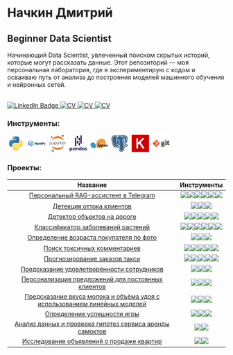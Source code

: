 # Начкин Дмитрий

## Beginner Data Scientist
Начинающий Data Scientist, увлеченный поиском скрытых историй, которые могут рассказать данные. Этот репозиторий — моя персональная лаборатория, где я экспериментирую с кодом и осваиваю путь от анализа до построения моделей машинного обучения и нейронных сетей.
<br/><br/>
<div id="badges">
  <a href="#">
    <img src="https://img.shields.io/badge/LinkedIn-blue?style=for-the-badge&logo=linkedin&logoColor=white" alt="LinkedIn Badge"/>
  </a>
  <a href="https://drive.google.com/file/d/16vlkYCHW2NE3Gd7cELy6_BcTmv-SGGle/view?usp=sharing">
    <img src="https://img.shields.io/badge/CV-red?style=for-the-badge&logo=readdotcv&logoColor=white" alt="CV"/>
  </a>
  <a href="https://t.me/de_nachkin">
    <img src="https://img.shields.io/badge/Tg-white?style=for-the-badge&logo=telegram&logoColor=blue" alt="CV"/>
  </a>
  <a href="https://www.kaggle.com/desterossa">
    <img src="https://img.shields.io/badge/Kaggle-blue?style=for-the-badge&logo=kaggle&logoColor=white" alt="CV"/>
  </a>
</div>


###  Инструменты:
<div>
  <img src="https://github.com/devicons/devicon/blob/master/icons/python/python-original.svg" title="Python" alt="Python" width="40" height="40"/>&nbsp;
  <img src="https://github.com/devicons/devicon/blob/master/icons/numpy/numpy-original-wordmark.svg" title="NumPy" alt="NumPy" width="40" height="40"/>&nbsp;
  <img src="https://github.com/devicons/devicon/blob/master/icons/jupyter/jupyter-original-wordmark.svg" title="Jupyter" alt="Jupyter" width="40" height="40"/>&nbsp;
  <img src="https://github.com/devicons/devicon/blob/master/icons/pandas/pandas-original-wordmark.svg" title="Pandas" alt="Pandas" width="40" height="40"/>&nbsp;
  <img src="https://github.com/devicons/devicon/blob/master/icons/scikitlearn/scikitlearn-original.svg" title="sk-learn" alt="sk-learn" width="40" height="40"/>&nbsp;
  <img src="https://github.com/devicons/devicon/blob/master/icons/postgresql/postgresql-original.svg" title="PostgreSQL" alt="PostgreSQL" width="40" height="40"/>&nbsp;
  <img src="https://github.com/devicons/devicon/blob/master/icons/keras/keras-original.svg" title="Keras" alt="Keras" width="40" height="40"/>&nbsp;
  <img src="https://github.com/devicons/devicon/blob/master/icons/git/git-original-wordmark.svg" title="Git" **alt="Git" width="40" height="40"/>
</div>

### Проекты:
| Название | Инструменты |
| :--------: | :-------: |
| [Персональный RAG-ассистент в Telegram](https://github.com/DEsterossa/Data-Science-/tree/main/SoloProjects/ga_rag_bot) | <img src="https://img.shields.io/badge/LangChain-black?style=flat-square&logoColor=orange"/><img src="https://img.shields.io/badge/Python-black?style=flat-square&logo=python&logoColor=blue"/><img src="https://img.shields.io/badge/Telegram-black?style=flat-square&logo=telegram&logoColor=blue"/><img src="https://img.shields.io/badge/Google%20Gemini-black?style=flat-square&logo=google&logoColor=white"/><img src="https://img.shields.io/badge/FAISS-black?style=flat-square&logoColor=white"/><img src="https://img.shields.io/badge/Hugging_Face-black?style=flat-square&logo=huggingface&logoColor=yellow"/>|
|[Детекция оттока клиентов](https://github.com/DEsterossa/Data-Science-/tree/main/YandexPracticumProjects/customer%20churn%20detection) | <img src="https://img.shields.io/badge/CatBoost-black?style=flat-square&logo=yandexcloud&logoColor=orange"/><img src="https://img.shields.io/badge/Plotly-black?style=flat-square&logo=plotly&logoColor=orange"/><img src="https://img.shields.io/badge/Sklearn-black?logo=scikitlearn&logoColor=orange">|
|[Детектор объектов на дороге](https://github.com/DEsterossa/Data-Science-/tree/main/SoloProjects/road_object_detector) | <img src="https://img.shields.io/badge/PyTorch-black?style=flat-square&logo=pytorch&logoColor=orange"/><img src="https://img.shields.io/badge/Pandas-black?style=flat-square&logo=pandas&logoColor=orange"/><img src="https://img.shields.io/badge/OpenCV-black?style=flat-square&logo=opencv&logoColor=white"/><img src="https://img.shields.io/badge/Albumentations-black?style=flat-square&logoColor=white"/><img src="https://img.shields.io/badge/Sklearn-black?logo=scikitlearn&logoColor=orange">|
|[Классификатор заболеваний растений](https://github.com/DEsterossa/Data-Science-/tree/main/SoloProjects/AgroVision%20AI) | <img src="https://img.shields.io/badge/PyTorch-black?style=flat-square&logo=pytorch&logoColor=orange"/><img src="https://img.shields.io/badge/Pandas-black?style=flat-square&logo=pandas&logoColor=orange"/><img src="https://img.shields.io/badge/NumPy-black?style=flat-square&logo=numpy&logoColor=blue"/><img src="https://img.shields.io/badge/Matplotlib-black?style=flat-square&logo=matplotlib&logoColor=white"/><img src="https://img.shields.io/badge/Flask-black?style=flat-square&logo=flask&logoColor=white"/><img src="https://img.shields.io/badge/Docker-black?style=flat-square&logo=docker&logoColor=blue"/>|
|[Определение возраста покупателя по фото](https://github.com/DEsterossa/Data-Science-/tree/main/YandexPracticumProjects/age%20determination) | <img src="https://img.shields.io/badge/Pandas-black?style=flat-square&logo=pandas&logoColor=orange"/><img src="https://img.shields.io/badge/Plotly-black?style=flat-square&logo=plotly&logoColor=orange"/><img src="https://img.shields.io/badge/Keras-black?style=flat-square&logo=keras&logoColor=orange"/>|
|[Поиск токсичных комментариев](https://github.com/DEsterossa/Data-Science-/tree/main/YandexPracticumProjects/identification%20of%20toxic%20comments) | <img src="https://img.shields.io/badge/Pandas-black?style=flat-square&logo=pandas&logoColor=orange"/><img src="https://img.shields.io/badge/Plotly-black?style=flat-square&logo=plotly&logoColor=orange"/><img src="https://img.shields.io/badge/Hugging_Face-black?style=flat-square&logo=huggingface&logoColor=orange"/><img src="https://img.shields.io/badge/Sklearn-black?logo=scikitlearn&logoColor=orange"><img src="https://img.shields.io/badge/BERT-black?style=flat-square&logo=google&logoColor=orange"/>|
|[Прогнозирование заказов такси](https://github.com/DEsterossa/Data-Science-/tree/main/YandexPracticumProjects/Forecast%20of%20taxi%20orders) | <img src="https://img.shields.io/badge/Pandas-black?style=flat-square&logo=pandas&logoColor=orange"/><img src="https://img.shields.io/badge/Plotly-black?style=flat-square&logo=plotly&logoColor=orange"/><img src="https://img.shields.io/badge/CatBoost-black?style=flat-square&logo=yandexcloud&logoColor=orange"/><img src="https://img.shields.io/badge/Sklearn-black?logo=scikitlearn&logoColor=orange"><img src="https://img.shields.io/badge/statsmodels-black?style=flat-square"/>|
|[Предсказание удовлетворённости сотрудников](https://github.com/DEsterossa/Data-Science-/tree/main/YandexPracticumProjects/prediction%20of%20employee%20satisfaction) |<img src="https://img.shields.io/badge/Pandas-black?style=flat-square&logo=pandas&logoColor=orange"/><img src="https://img.shields.io/badge/Plotly-black?style=flat-square&logo=plotly&logoColor=orange"/><img src="https://img.shields.io/badge/Sklearn-black?logo=scikitlearn&logoColor=orange">|
|[Персонализация предложений для постоянных клиентов](https://github.com/DEsterossa/Data-Science-/tree/main/YandexPracticumProjects/personalization%20of%20offers%20to%20regular%20customers) |<img src="https://img.shields.io/badge/Pandas-black?style=flat-square&logo=pandas&logoColor=orange"/><img src="https://img.shields.io/badge/Plotly-black?style=flat-square&logo=plotly&logoColor=orange"/><img src="https://img.shields.io/badge/Sklearn-black?logo=scikitlearn&logoColor=orange">|
|[Предсказание вкуса молока и объёма удоя с использованием линейных моделей](https://github.com/DEsterossa/Data-Science-/tree/main/YandexPracticumProjects/prediction%20of%20taste%20and%20volume%20of%20milk)|<img src="https://img.shields.io/badge/Pandas-black?style=flat-square&logo=pandas&logoColor=orange"/><img src="https://img.shields.io/badge/Plotly-black?style=flat-square&logo=plotly&logoColor=orange"/><img src="https://img.shields.io/badge/Sklearn-black?logo=scikitlearn&logoColor=orange">|
|[Определение успешности игры](https://github.com/DEsterossa/Data-Science-/tree/main/YandexPracticumProjects/determinaton%20of%20game%20success) |<img src="https://img.shields.io/badge/Pandas-black?style=flat-square&logo=pandas&logoColor=orange"/><img src="https://img.shields.io/badge/Plotly-black?style=flat-square&logo=plotly&logoColor=orange"/><img src="https://img.shields.io/badge/Scipy-black?style=flat-square&logo=scipy&logoColor=orange"/>|
|[Анализ данных и проверка гипотез сервиса аренды самоктов](https://github.com/DEsterossa/Data-Science-/tree/main/YandexPracticumProjects/hypothesis%20testing%20of%20scooter%20service) |<img src="https://img.shields.io/badge/Pandas-black?style=flat-square&logo=pandas&logoColor=orange"/><img src="https://img.shields.io/badge/Plotly-black?style=flat-square&logo=plotly&logoColor=orange"/>|
|[Исследование объявлений о продаже квартир](https://github.com/DEsterossa/Data-Science-/tree/main/YandexPracticumProjects/Research%20of%20apartment%20sale%20ads) |<img src="https://img.shields.io/badge/Pandas-black?style=flat-square&logo=pandas&logoColor=orange"/><img src="https://img.shields.io/badge/Plotly-black?style=flat-square&logo=plotly&logoColor=orange"/>|
